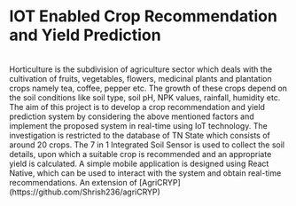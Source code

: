 # IOT Enabled Crop Recommendation and Yield Prediction
</br>
Horticulture is the subdivision of agriculture sector which deals with the
cultivation of fruits, vegetables, flowers, medicinal plants and plantation crops
namely tea, coffee, pepper etc. The growth of these crops depend on the soil
conditions like soil type, soil pH, NPK values, rainfall, humidity etc. The aim of
this project is to develop a crop recommendation and yield prediction system by
considering the above mentioned factors and implement the proposed system in
real-time using IoT technology.
The investigation is restricted to the database of TN State which consists of
around 20 crops. The 7 in 1 Integrated Soil Sensor is used to collect the soil
details, upon which a suitable crop is recommended and an appropriate yield is
calculated. A simple mobile application is designed using React Native, which
can be used to interact with the system and obtain real-time recommendations.
An extension of [AgriCRYP] (https://github.com/Shrish236/agriCRYP)
